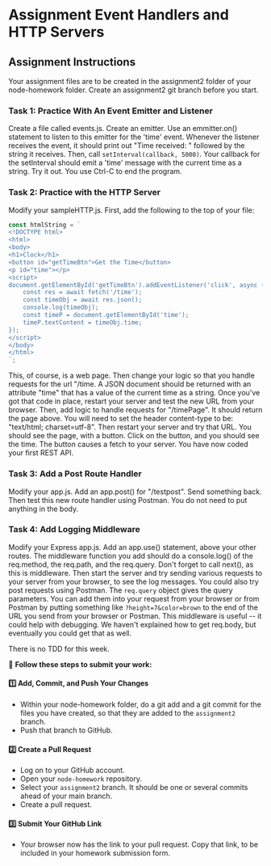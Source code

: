 # **Assignment Event Handlers and HTTP Servers**

## **Assignment Instructions**

Your assignment files are to be created in the assignment2 folder of your node-homework folder.  Create an assignment2 git branch before you start.

### **Task 1: Practice With An Event Emitter and Listener**

Create a file called events.js.  Create an emitter.  Use an emmitter.on() statement to listen to this emitter for the 'time' event.  Whenever the listener receives the event, it should print out "Time received: " followed by the string it receives.  Then, call `setInterval(callback, 5000)`.  Your callback for the setInterval should emit a 'time' message with the current time as a string.  Try it out.  You use Ctrl-C to end the program.

### **Task 2: Practice with the HTTP Server**

Modify your sampleHTTP.js.  First, add the following to the top of your file:

```js
const htmlString = `
<!DOCTYPE html>
<html>
<body>
<h1>Clock</h1>
<button id="getTimeBtn">Get the Time</button>
<p id="time"></p>
<script>
document.getElementById('getTimeBtn').addEventListener('click', async () => {
    const res = await fetch('/time');
    const timeObj = await res.json();
    console.log(timeObj);
    const timeP = document.getElementById('time');
    timeP.textContent = timeObj.time;
});
</script>
</body>
</html>
`;
```

This, of course, is a web page.  Then change your logic so that you handle requests for the url "/time.  A JSON document should be returned with an attribute "time" that has a value of the current time as a string.  Once you've got that code in place, restart your server and test the new URL from your browser.  Then, add logic to handle requests for "/timePage".  It should return the page above.  You will need to set the header content-type to be: "text/html; charset=utf-8".  Then restart your server and try that URL.  You should see the page, with a button.  Click on the button, and you should see the time.  The button causes a fetch to your server.  You have now coded your first REST API.

### **Task 3: Add a Post Route Handler**

Modify your app.js.  Add an app.post() for "/testpost".  Send something back.  Then test this new route handler using Postman.  You do not need to put anything in the body.

### **Task 4: Add Logging Middleware**

Modify your Express app.js.  Add an app.use() statement, above your other routes.  The middleware function you add should do a console.log() of the req.method, the req.path, and the req.query.  Don't forget to call next(), as this is middleware.  Then start the server and try sending various requests to your server from your browser, to see the log messages.  You could also try post requests using Postman.  The `req.query` object gives the query parameters.  You can add them into your request from your browser or from Postman by putting something like `?height=7&color=brown` to the end of the URL you send from your browser or Postman.  This middleware is useful -- it could help with debugging.  We haven't explained how to get req.body, but eventually you could get that as well.

There is no TDD for this week.

📌 **Follow these steps to submit your work:**

#### **1️⃣ Add, Commit, and Push Your Changes**

- Within your node-homework folder, do a git add and a git commit for the files you have created, so that they are added to the `assignment2` branch.
- Push that branch to GitHub.

#### **2️⃣ Create a Pull Request**

- Log on to your GitHub account.
- Open your `node-homework` repository.
- Select your `assignment2` branch. It should be one or several commits ahead of your main branch.
- Create a pull request.

#### **3️⃣ Submit Your GitHub Link**

- Your browser now has the link to your pull request. Copy that link, to be included in your homework submission form.